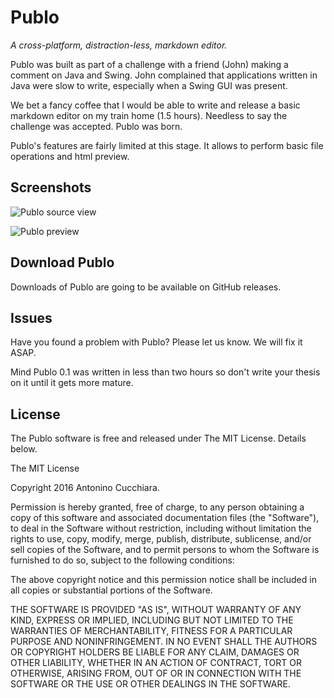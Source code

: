 Publo
=====

*A cross-platform, distraction-less, markdown editor.*

Publo was built as part of a challenge with a friend (John) making a comment on Java and Swing. John complained that applications written in Java were slow to write, especially when a Swing GUI was present.

We bet a fancy coffee that I would be able to write and release a basic markdown editor on my train home (1.5 hours). Needless to say the challenge was accepted. Publo was born.

Publo's features are fairly limited at this stage. It allows to perform basic file operations and html preview.

Screenshots
-----------

![Publo source view](pablo-src.png)

![Publo preview](pablo-pre.png)

Download Publo
--------------

Downloads of Publo are going to be available on GitHub releases.

Issues
------

Have you found a problem with Publo? Please let us know. We will fix it ASAP.

Mind Publo 0.1 was written in less than two hours so don't write your thesis on it until it gets more mature.

License
-------

The Publo software is free and released under The MIT License. Details below.

The MIT License 

Copyright 2016 Antonino Cucchiara. 

Permission is hereby granted, free of charge, to any person obtaining a copy of this software and associated documentation files (the "Software"), to deal in the Software without restriction, including without limitation the rights to use, copy, modify, merge, publish, distribute, sublicense, and/or sell copies of the Software, and to permit persons to whom the Software is furnished to do so, subject to the following conditions: 

The above copyright notice and this permission notice shall be included in all copies or substantial portions of the Software. 

THE SOFTWARE IS PROVIDED "AS IS", WITHOUT WARRANTY OF ANY KIND, EXPRESS OR IMPLIED, INCLUDING BUT NOT LIMITED TO THE WARRANTIES OF MERCHANTABILITY, FITNESS FOR A PARTICULAR PURPOSE AND NONINFRINGEMENT. IN NO EVENT SHALL THE AUTHORS OR COPYRIGHT HOLDERS BE LIABLE FOR ANY CLAIM, DAMAGES OR OTHER LIABILITY, WHETHER IN AN ACTION OF CONTRACT, TORT OR OTHERWISE, ARISING FROM, OUT OF OR IN CONNECTION WITH THE SOFTWARE OR THE USE OR OTHER DEALINGS IN THE SOFTWARE. 